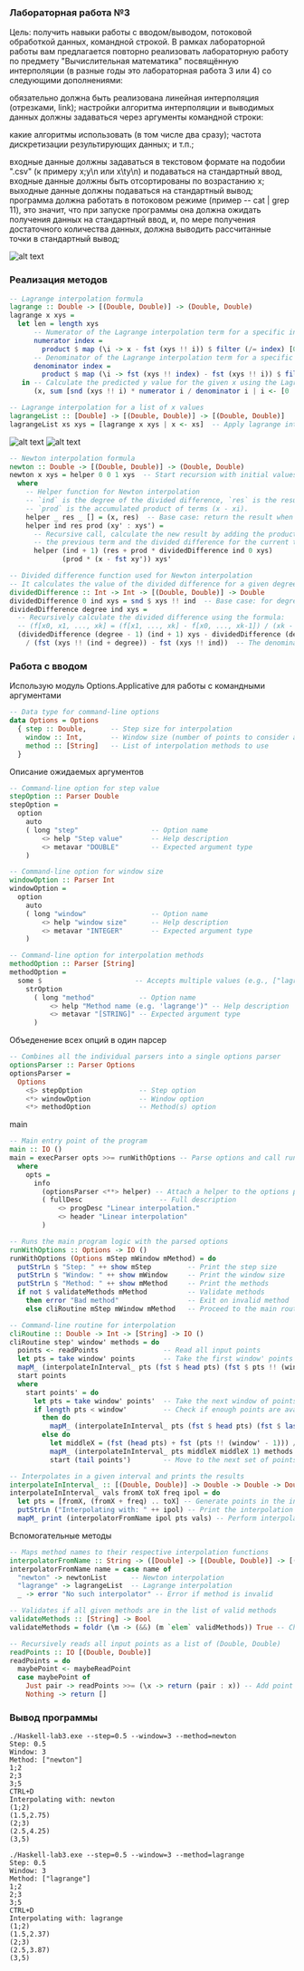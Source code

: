 ### Лабораторная работа №3
Цель: получить навыки работы с вводом/выводом, потоковой обработкой данных, командной строкой.
В рамках лабораторной работы вам предлагается повторно реализовать лабораторную работу по предмету "Вычислительная математика" посвящённую интерполяции (в разные годы это лабораторная работа 3 или 4) со следующими дополнениями:

обязательно должна быть реализована линейная интерполяция (отрезками, link);
настройки алгоритма интерполяции и выводимых данных должны задаваться через аргументы командной строки:

какие алгоритмы использовать (в том числе два сразу);
частота дискретизации результирующих данных;
и т.п.;

входные данные должны задаваться в текстовом формате на подобии ".csv" (к примеру x;y\n или x\ty\n) и подаваться на стандартный ввод, входные данные должны быть отсортированы по возрастанию x;
выходные данные должны подаваться на стандартный вывод;
программа должна работать в потоковом режиме (пример -- cat | grep 11), это значит, что при запуске программы она должна ожидать получения данных на стандартный ввод, и, по мере получения достаточного количества данных, должна выводить рассчитанные точки в стандартный вывод;

![alt text](image.png)
### Реализация методов
```haskell
-- Lagrange interpolation formula
lagrange :: Double -> [(Double, Double)] -> (Double, Double)
lagrange x xys =
  let len = length xys
      -- Numerator of the Lagrange interpolation term for a specific index
      numerator index = 
        product $ map (\i -> x - fst (xys !! i)) $ filter (/= index) [0 .. len - 1]
      -- Denominator of the Lagrange interpolation term for a specific index
      denominator index = 
        product $ map (\i -> fst (xys !! index) - fst (xys !! i)) $ filter (/= index) [0 .. len - 1]
   in -- Calculate the predicted y value for the given x using the Lagrange interpolation formula
      (x, sum [snd (xys !! i) * numerator i / denominator i | i <- [0 .. len - 1]])
```
```haskell
-- Lagrange interpolation for a list of x values
lagrangeList :: [Double] -> [(Double, Double)] -> [(Double, Double)]
lagrangeList xs xys = [lagrange x xys | x <- xs]  -- Apply lagrange interpolation to each x in xs
```

![alt text](image-1.png)
![alt text](image-2.png)
```haskell
-- Newton interpolation formula
newton :: Double -> [(Double, Double)] -> (Double, Double)
newton x xys = helper 0 0 1 xys  -- Start recursion with initial values
  where
    -- Helper function for Newton interpolation
    -- `ind` is the degree of the divided difference, `res` is the result so far,
    -- `prod` is the accumulated product of terms (x - xi).
    helper _ res _ [] = (x, res)  -- Base case: return the result when the list is empty
    helper ind res prod (xy' : xys') = 
      -- Recursive call, calculate the new result by adding the product of
      -- the previous term and the divided difference for the current term.
      helper (ind + 1) (res + prod * dividedDifference ind 0 xys) 
             (prod * (x - fst xy')) xys'

```
```haskell
-- Divided difference function used for Newton interpolation
-- It calculates the value of the divided difference for a given degree of interpolation.
dividedDifference :: Int -> Int -> [(Double, Double)] -> Double
dividedDifference 0 ind xys = snd $ xys !! ind  -- Base case: for degree 0, return the y-value at index `ind`
dividedDifference degree ind xys =
  -- Recursively calculate the divided difference using the formula:
  -- (f[x0, x1, ..., xk] = (f[x1, ..., xk] - f[x0, ..., xk-1]) / (xk - x0))
  (dividedDifference (degree - 1) (ind + 1) xys - dividedDifference (degree - 1) ind xys)
    / (fst (xys !! (ind + degree)) - fst (xys !! ind))  -- The denominator is the difference in x-values

```
### Работа с вводом
Использую модуль  Options.Applicative для работы с командными аргументами
```haskell
-- Data type for command-line options
data Options = Options
  { step :: Double,      -- Step size for interpolation
    window :: Int,       -- Window size (number of points to consider at a time)
    method :: [String]   -- List of interpolation methods to use
  }
```
Описание ожидаемых аргументов
```haskell
-- Command-line option for step value
stepOption :: Parser Double
stepOption =
  option
    auto
    ( long "step"                  -- Option name
        <> help "Step value"       -- Help description
        <> metavar "DOUBLE"        -- Expected argument type
    )

-- Command-line option for window size
windowOption :: Parser Int
windowOption =
  option
    auto
    ( long "window"                -- Option name
        <> help "window size"      -- Help description
        <> metavar "INTEGER"       -- Expected argument type
    )

-- Command-line option for interpolation methods
methodOption :: Parser [String]
methodOption =
  some $                       -- Accepts multiple values (e.g., ["lagrange", "newton"])
    strOption
      ( long "method"           -- Option name
          <> help "Method name (e.g. 'lagrange')" -- Help description
          <> metavar "[STRING]" -- Expected argument type
      )
```
Объеденение всеx опций в один парсер
```haskell
-- Combines all the individual parsers into a single options parser
optionsParser :: Parser Options
optionsParser =
  Options
    <$> stepOption              -- Step option
    <*> windowOption            -- Window option
    <*> methodOption            -- Method(s) option

```
main
```haskell
-- Main entry point of the program
main :: IO ()
main = execParser opts >>= runWithOptions -- Parse options and call runWithOptions
  where
    opts =
      info
        (optionsParser <**> helper) -- Attach a helper to the options parser
        ( fullDesc                   -- Full description
            <> progDesc "Linear interpolation."
            <> header "Linear interpolation"
        )

```
```haskell
-- Runs the main program logic with the parsed options
runWithOptions :: Options -> IO ()
runWithOptions (Options mStep mWindow mMethod) = do
  putStrLn $ "Step: " ++ show mStep         -- Print the step size
  putStrLn $ "Window: " ++ show mWindow     -- Print the window size
  putStrLn $ "Method: " ++ show mMethod     -- Print the methods
  if not $ validateMethods mMethod          -- Validate methods
    then error "Bad method"                 -- Exit on invalid method
    else cliRoutine mStep mWindow mMethod   -- Proceed to the main routine

-- Command-line routine for interpolation
cliRoutine :: Double -> Int -> [String] -> IO ()
cliRoutine step' window' methods = do
  points <- readPoints                -- Read all input points
  let pts = take window' points       -- Take the first window' points
  mapM_ (interpolateInInterval_ pts (fst $ head pts) (fst $ pts !! (window' - 1)) step') methods
  start points
  where
    start points' = do
      let pts = take window' points'  -- Take the next window of points
      if length pts < window'         -- Check if enough points are available
        then do
          mapM_ (interpolateInInterval_ pts (fst $ head pts) (fst $ last pts) step') methods
        else do
          let middleX = (fst (head pts) + fst (pts !! (window' - 1))) / 2 -- Midpoint
          mapM_ (interpolateInInterval_ pts middleX middleX 1) methods
          start (tail points')        -- Move to the next set of points

-- Interpolates in a given interval and prints the results
interpolateInInterval_ :: [(Double, Double)] -> Double -> Double -> Double -> String -> IO ()
interpolateInInterval_ vals fromX toX freq ipol = do
  let pts = [fromX, (fromX + freq) .. toX] -- Generate points in the interval
  putStrLn ("Interpolating with: " ++ ipol) -- Print the interpolation method
  mapM_ print (interpolatorFromName ipol pts vals) -- Perform interpolation and print results
```
Вспомогательные методы
```haskell
-- Maps method names to their respective interpolation functions
interpolatorFromName :: String -> ([Double] -> [(Double, Double)] -> [(Double, Double)])
interpolatorFromName name = case name of
  "newton" -> newtonList      -- Newton interpolation
  "lagrange" -> lagrangeList  -- Lagrange interpolation
  _ -> error "No such interpolator" -- Error if method is invalid
```
```haskell
-- Validates if all given methods are in the list of valid methods
validateMethods :: [String] -> Bool
validateMethods = foldr (\m -> (&&) (m `elem` validMethods)) True -- Check all methods
```

```haskell
-- Recursively reads all input points as a list of (Double, Double)
readPoints :: IO [(Double, Double)]
readPoints = do
  maybePoint <- maybeReadPoint
  case maybePoint of
    Just pair -> readPoints >>= (\x -> return (pair : x)) -- Add point to the list
    Nothing -> return []    
```
### Вывод программы
```
./Haskell-lab3.exe --step=0.5 --window=3 --method=newton
Step: 0.5
Window: 3
Method: ["newton"]
1;2
2;3
3;5
CTRL+D
Interpolating with: newton
(1;2)
(1.5,2.75)
(2;3)
(2.5,4.25)
(3,5)
```

```
./Haskell-lab3.exe --step=0.5 --window=3 --method=lagrange
Step: 0.5
Window: 3
Method: ["lagrange"]
1;2
2;3
3;5
CTRL+D
Interpolating with: lagrange
(1;2)
(1.5,2.37)
(2;3)
(2.5,3.87)
(3,5)
```